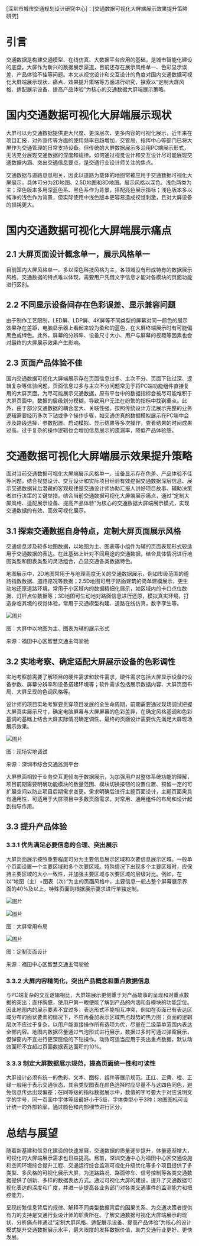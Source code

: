 [深圳市城市交通规划设计研究中心]：[交通数据可视化大屏端展示效果提升策略研究]

# 引言

交通数据是构建交通模型、在线仿真、大数据平台应用的基础，是城市智能化建设的底盘。大屏作为新兴的数据展示渠道，目前还存在展示风格单一、色彩显示误差、产品体验不佳等问题。本文从视觉设计和交互设计的角度对国内交通数据可视化大屏端展示现状、痛点、效果提升策略等方面进行研究，探索以“定制大屏风格、适配展示设备、提高产品体验”为核心的交通数据大屏端展示策略。

# 国内交通数据可视化大屏端展示现状

大屏可以为交通数据提供更大尺度、更深层次、更多内容的可视化展示，近年来在项目汇报，对外宣传等方面的使用频率日趋增加，交管局、指挥中心等部门已将大屏作为交通管理的日常支持设备。但传统的大屏数据展示多沿用PC端展示形式，无法充分展现交通数据的深度和规律。如何通过视觉设计和交互设计尽可能展现交通数据内涵、突出交通信息要点，是交通行业设计师关注的焦点。

交通数据与道路息息相关，因此以道路为载体的地图常被应用于交通数据可视化大屏展示，具体可分为2D地图、2.5D地图和3D地图。展示风格以深色、浅色两类为主；深色版本多用深蓝色系、黑色系作为背景，搭配亮色展示指标；浅色版本多以纯净的浅色作为背景，但实际使用中浅色版本更容易造成视觉刺激，且对大屏设备的损耗更大。

# 国内交通数据可视化大屏端展示痛点

## 2.1 大屏页面设计概念单一，展示风格单一

目前国内大屏风格单一、多以深色科技风格为主，各领域没有形成特有的数据展示风格，交通数据的特点难以体现，需要用户凭借文字信息才能对各模块的页面功能进行区别。

## 2.2 不同显示设备间存在色彩误差、显示兼容问题

由于制作工艺限制，LED屏、LDP屏、4K屏等不同类型的屏幕对同一颜色的展示效果存在差距，电脑显示器上看起来较为柔和的蓝色，在大屏终端展示时有可能偏黑色或绿色。此外，屏幕的分辨率、设备尺寸大小、用户与屏幕的视距等因素也会对最终的大屏展示效果产生影响。

## 2.3 页面产品体验不佳

国内交通数据可视化大屏端展示存在页面信息过多、主次不分、页面下钻过深、逻辑复杂等体验问题。页面信息过多与主次不分问题常见于将PC端功能组件直接复用的大屏页面。为尽可能展示交通数据，原有平台中的数据指标会被尽可能堆积于大屏页面中。数据的层级划分模糊，导致用户无法在纷繁的指标中找到重点。此外，由于部分交通数据的耦合度大、关联性强，按照传统设计方法展示完整的业务逻辑需要经历多次下钻或多个操作步骤，如交通仿真的数据模拟展示在PC端中会涉及路段选择、参数配置、启动模拟、显示结果等多次操作，查看结果的时间成果过高。过于复杂的操作逻辑也会增加信息展示的遗漏率，降低产品体验感。

# 交通数据可视化大屏端展示效果提升策略

面对当前交通数据可视化大屏端展示风格单一、设备显示存在色差、产品体验不佳等问题，结合视觉设计、交互设计和实际项目经验有效挖掘交通数据深层信息、展示交通数据背后潜藏的客观规律是交通设计师协助汇报人讲好项目故事、辅助决策者进行决策的关键举措。结合当前交通数据可视化大屏端展示痛点，通过“定制大屏风格、适配展示设备、提高产品体验”为核心的交通数据大屏端展示模式，实现交通数据的有效、高效可视化展示。

## 3.1 探索交通数据自身特点，定制大屏页面展示风格

交通信息涉及较多地图数据，以地图为主、图表等小组件为辅的页面表现形式较适用于交通数据的表达。在此基础上针对不同用途的交通数据，结合具体情况进行地图类型和图表类型的灵活组合，凸显交通各类数据特色。

地图展示中，2D地图常用于与地理高度无关的交通数据展示，例如市级范围的道路指数数据、道路路况等数据；2.5D地图可用于路面建筑的简单建模展示，更生动地还原道路环境，常用于小区域内的数据精细化展示，如区域内的卡口点位数据、灯杆点位数据等；3D地图可生动地对路面信息进行还原，模拟真实环境，打造身临其境的视觉体验，常用于交通模型构建、道路在线仿真，数字孪生等。

![图片](https://mmbiz.qpic.cn/mmbiz_png/KW0w5hqe9VzadLnJP2ibqQwErfQN77yba8snhDlaL9D25xBcg6XqOw54XcrbFLeBP0nvjx7JaPZsbbRhGKOqvuA/640?wx_fmt=png&tp=webp&wxfrom=5&wx_lazy=1&wx_co=1)

图：大屏中以地图为主、图表为辅的展示形式

来源：福田中心区智慧交通主驾驶舱

## 3.2 实地考察、确定适配大屏展示设备的色彩调性

实地考察前需要了解项目的硬件需求和软件需求，硬件需求包括大屏显示设备的设备参数、屏幕分辨率和设备搭建环境等；软件需求包括展示数据内容、大屏页面布局、大屏呈现的色调风格等。

设计师的项目实地考察要贯穿项目发展的全生命周期，前期需要通过现场调试把握大屏真实展示尺寸，确定电脑屏幕与大屏屏幕的色彩差异，在确定风格基调和色彩基调的基础上结合大屏实际情况确定调性。最终的页面设计需要优先满足大屏现场展示效果。

![图片](https://mmbiz.qpic.cn/mmbiz_jpg/KW0w5hqe9VzadLnJP2ibqQwErfQN77ybayD2AwHLLiapicEgTaibibyunsp1QDjkR0gC6YHVruHsmIRtsQfXw6r9whg/640?wx_fmt=jpeg&tp=webp&wxfrom=5&wx_lazy=1&wx_co=1)

图：现场实地调试

来源：深圳市综合交通监测平台

大屏界面相较于业务交互更倾向于数据展示，为加强用户对整体系统功能的理解，项目前期需要明确功能模块的数量范围、模块切换按钮的设置位置、预留一定的可扩展空间以防止项目后期需求变更。需求明确后进行主题页面设计，主题页面需具有通用性，可适用于大屏项目中多数页面需求，对常用、通用组件的布局和设计起到指导作用。

## 3.3 提升产品体验

### 3.3.1 优先满足必要信息的合理、突出展示

大屏页面展示按照重要程度可分为主要信息展示区域和次要信息展示区域。一般单个页面设置一个主要区域和多个次要区域。特殊情况下出现多个主要区域时，应保持主要区域的大小一致性，并加强主要区域与次要区域的层级对比。例如，在以“地图（主）+图表（次）”为主的页面风格中，主要信息一般占整个屏幕展示界面的40%及以上，特殊页面则根据展示要求进行单独定制。

![图片](https://mmbiz.qpic.cn/mmbiz_png/KW0w5hqe9VzadLnJP2ibqQwErfQN77ybaEtiaX1nCuTDhB31X5uHaZLxDKdrTv1PwlzxnqibzoB9mE4MZQz6xC5TA/640?wx_fmt=png&tp=webp&wxfrom=5&wx_lazy=1&wx_co=1)

![图片](https://mmbiz.qpic.cn/mmbiz_png/KW0w5hqe9VzadLnJP2ibqQwErfQN77ybaanR3fSCicw8SmpSPadNYfCMh10Dd9rMcxaBGp364VNBzsQ1AAcPmfTg/640?wx_fmt=png&tp=webp&wxfrom=5&wx_lazy=1&wx_co=1)

图：大屏常用布局

![图片](https://mmbiz.qpic.cn/mmbiz_png/KW0w5hqe9VzadLnJP2ibqQwErfQN77ybae9bcXB7hkKTWKbVSWbLmiaiaa1SBNhQLaYtoY6pLYASwbibE254Qmdd6g/640?wx_fmt=png&tp=webp&wxfrom=5&wx_lazy=1&wx_co=1)

图：定制页面设计

来源：福田中心区智慧交通主驾驶舱

### 3.3.2 大屏内容精简化，突出产品概念和重点数据信息

与PC端复杂的交互逻辑相比，大屏端展示更侧重于对产品故事的呈现和对重点数据的突出；直抒胸臆，使用户第一眼便能了解到产品的内涵和各模块的功能定位。因此地图内的展示要素不宜过多，表达形式不能相互冲突，例如在页面已有表达区域分布的面状要素的情况下，不应再叠加表示区域热点趋势的热力图；页面的逻辑层次不应过于复杂，以用户能直接操作所有选项为优，尽量在二级菜单范围内表达全部内容。地图内数据尽量通过气泡形式进行展示，数据过多时可通过弹窗展示，但弹窗内不宜进行更深层级的下钻操作。动效可适当应用于突出重点数据，默认动效面积不宜超过页面数据表达面积的10%。

### 3.3.3 制定大屏数据展示规范，提高页面统一性和可读性

大屏设计必须有统一的色彩、文本、图标、组件等展示规范。正红、正黄、橙、正绿一般用于表示交通状态，其余类型图表在颜色选择时应尽量不与这四色同色，避免信息传达出现偏差；在同等级的指标数据展示中，数值的字号要大于对应说明文字的字号，同一页面中字体等级最好小于5级，字体类型小于3种；地图图标可设计统一的外部轮廓，通过颜色和内部细节进行区分。

# 总结与展望

随着新基建和信息化建设的快速发展，交通数据的质量逐步提升，体量逐渐增大，可视化的大屏端展示需求也日益提高。目前，深圳交通中心为福田中心区交通设施和空间环境综合提升工程、交通运行综合监测可视化升级优化等多个项目提供了多类型、多风格的可视化展示大屏，为道路路况、路面停车、信号控制等各类交通数据提供了创新、多样的数据表达方式。通过可视化大屏的建设，提升了交通数据可视化表达的深度和广度，并进一步提高各业务部门对各类交通事件的监测能力和把控能力。

呈现纷繁信息背后的规律、解释不同类型数据背后的因果关系、为交通决策者提供有力的支持是交通行业设计师的职责所在。了解交通数据可视化大屏端展示的现状、分析痛点并通过“定制大屏风格、适配展示设备、提高产品体验”为核心的设计模式提升交通数据展示水平，最大限度的发挥数据价值，助力交通行业更好、更快发展。